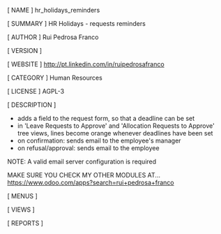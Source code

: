 [ NAME ]
hr_holidays_reminders


[ SUMMARY ]
HR Holidays - requests reminders


[ AUTHOR ]
Rui Pedrosa Franco


[ VERSION ]



[ WEBSITE ]
http://pt.linkedin.com/in/ruipedrosafranco


[ CATEGORY ]
Human Resources


[ LICENSE ]
AGPL-3


[ DESCRIPTION ]

- adds a field to the request form, so that a deadline can be set
- in 'Leave Requests to Approve' and 'Allocation Requests to Approve' tree views, lines become orange whenever deadlines have been set
- on confirmation: sends email to the employee's manager
- on refusal/approval: sends email to the employee

NOTE:
A valid email server configuration is required
                    
MAKE SURE YOU CHECK MY OTHER MODULES AT... https://www.odoo.com/apps?search=rui+pedrosa+franco
                    


[ MENUS ]



[ VIEWS ]



[ REPORTS ]
